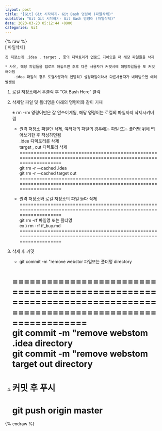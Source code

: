 ```yaml
---  
layout: post  
title: "[Git] Git 시작하기- Git Bash 명령어 (파일삭제)"  
subtitle: "Git Git 시작하기- Git Bash 명령어 (파일삭제)"  
date: 2023-03-23 05:12:44 +0900  
categories: Git  
---  
```

{% raw %}  
[ 파일삭제]  
  
	깃 저장소에 .idea , target , 등의 디렉토리가 업로드 되어있을 때 해당 파일들을 삭제  
  
	* 사유, 해당 파일들을 업로드 해놓으면 추후 다른 사용자가 커밋시에 해당파일들을 또 커밋해야됨  
		.idea 파일의 경우 로컬사용자의 인텔리J 설정파일이라서 다른사용자가 내려받으면 에러 발생됨  
  
1. 로컬 저장소에서 우클릭 후 "Git Bash Here" 클릭  
  
2. 삭제할 파일 및 폴더명을 아래의 명령어와 같이 기재  
  
	※ rm -rm 명령어만은 잘 안쓰이게됨, 해당 명령어는 로컬의 파일까지 삭제시켜버림  
  
	* 원격 저장소 파일만 삭제, 여러개의 파일의 경우에는 파일 또는 폴더명 뒤에 띄어쓰기한 후 작성하면됨  
		.idea 디렉토리를 삭제  
		target , out 디렉토리 삭제  
	=================================================================================================================  
	git rm -r --cached .idea  
	git rm -r --cached target out  
	=================================================================================================================  
  
	* 원격 저장소와 로컬 저장소의 파일 둘다 삭제  
	=================================================================================================================  
	git rm -rf 파일명 또는 폴더명  
	ex ) rm -rf if_buy.md  
	=================================================================================================================  
  
3. 삭제 후 커밋  
	* git commit -m "remove webstor 파일또는 폴더명 directory  
  
	=================================================================================================================  
	git commit -m "remove webstom .idea directory  
	git commit -m "remove webstom target out directory  
	=================================================================================================================  
  
4. 커밋 후 푸시  
	=================================================================================================================  
	git push origin master  
	=================================================================================================================  
  
{% endraw %}